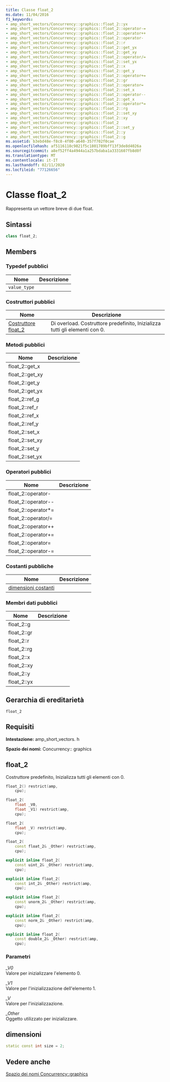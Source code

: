 ```yaml
---
title: Classe float_2
ms.date: 11/04/2016
f1_keywords:
- amp_short_vectors/Concurrency::graphics::float_2::yx
- amp_short_vectors/Concurrency::graphics::float_2::operator-=
- amp_short_vectors/Concurrency::graphics::float_2::operator++
- amp_short_vectors/Concurrency::graphics::float_2::operator-
- amp_short_vectors/Concurrency::graphics::float_2::r
- amp_short_vectors/Concurrency::graphics::float_2::get_yx
- amp_short_vectors/Concurrency::graphics::float_2::get_xy
- amp_short_vectors/Concurrency::graphics::float_2::operator/=
- amp_short_vectors/Concurrency::graphics::float_2::set_yx
- amp_short_vectors/Concurrency::graphics::float_2::x
- amp_short_vectors/Concurrency::graphics::float_2::get_y
- amp_short_vectors/Concurrency::graphics::float_2::operator+=
- amp_short_vectors/Concurrency::graphics::float_2::gr
- amp_short_vectors/Concurrency::graphics::float_2::operator=
- amp_short_vectors/Concurrency::graphics::float_2::set_x
- amp_short_vectors/Concurrency::graphics::float_2::operator--
- amp_short_vectors/Concurrency::graphics::float_2::get_x
- amp_short_vectors/Concurrency::graphics::float_2::operator*=
- amp_short_vectors/Concurrency::graphics::float_2::rg
- amp_short_vectors/Concurrency::graphics::float_2::set_xy
- amp_short_vectors/Concurrency::graphics::float_2::xy
- amp_short_vectors/Concurrency::graphics::float_2
- amp_short_vectors/Concurrency::graphics::float_2::set_y
- amp_short_vectors/Concurrency::graphics::float_2::y
- amp_short_vectors/Concurrency::graphics::float_2::g
ms.assetid: b3ebd48e-f8c8-4f00-a640-357f702f0cae
ms.openlocfilehash: af5116118c9821f5c1801789bff13f3de8d4026a
ms.sourcegitcommit: a8ef52ff4a4944a1a257bdaba1a3331607fb8d0f
ms.translationtype: MT
ms.contentlocale: it-IT
ms.lasthandoff: 02/11/2020
ms.locfileid: "77126656"
---
```

# <a name="float_2-class"></a>Classe float_2

Rappresenta un vettore breve di due float.

## <a name="syntax"></a>Sintassi

```cpp
class float_2;
```

## <a name="members"></a>Members

### <a name="public-typedefs"></a>Typedef pubblici

|Nome|Descrizione|
|----------|-----------------|
|`value_type`||

### <a name="public-constructors"></a>Costruttori pubblici

|Nome|Descrizione|
|----------|-----------------|
|[Costruttore float_2](#ctor)|Di overload. Costruttore predefinito, Inizializza tutti gli elementi con 0.|

### <a name="public-methods"></a>Metodi pubblici

|Nome|Descrizione|
|----------|-----------------|
|float_2::get_x||
|float_2::get_xy||
|float_2::get_y||
|float_2::get_yx||
|float_2::ref_g||
|float_2::ref_r||
|float_2::ref_x||
|float_2::ref_y||
|float_2::set_x||
|float_2::set_xy||
|float_2::set_y||
|float_2::set_yx||

### <a name="public-operators"></a>Operatori pubblici

|Nome|Descrizione|
|----------|-----------------|
|float_2::operator-||
|float_2::operator--||
|float_2::operator*=||
|float_2::operator/=||
|float_2::operator++||
|float_2::operator+=||
|float_2::operator=||
|float_2::operator-=||

### <a name="public-constants"></a>Costanti pubbliche

|Nome|Descrizione|
|----------|-----------------|
|[dimensioni costanti](#float_2__size)||

### <a name="public-data-members"></a>Membri dati pubblici

|Nome|Descrizione|
|----------|-----------------|
|float_2::g||
|float_2::gr||
|float_2::r||
|float_2::rg||
|float_2::x||
|float_2::xy||
|float_2::y||
|float_2::yx||

## <a name="inheritance-hierarchy"></a>Gerarchia di ereditarietà

`float_2`

## <a name="requirements"></a>Requisiti

**Intestazione:** amp_short_vectors. h

**Spazio dei nomi:** Concurrency:: graphics

## <a name="ctor"></a>float_2

Costruttore predefinito, Inizializza tutti gli elementi con 0.

```cpp
float_2() restrict(amp,
    cpu);

float_2(
    float _V0,
    float _V1) restrict(amp,
    cpu);

float_2(
    float _V) restrict(amp,
    cpu);

float_2(
    const float_2& _Other) restrict(amp,
    cpu);

explicit inline float_2(
    const uint_2& _Other) restrict(amp,
    cpu);

explicit inline float_2(
    const int_2& _Other) restrict(amp,
    cpu);

explicit inline float_2(
    const unorm_2& _Other) restrict(amp,
    cpu);

explicit inline float_2(
    const norm_2& _Other) restrict(amp,
    cpu);

explicit inline float_2(
    const double_2& _Other) restrict(amp,
    cpu);
```

### <a name="parameters"></a>Parametri

*_V0*<br/>
Valore per inizializzare l'elemento 0.

*_V1*<br/>
Valore per l'inizializzazione dell'elemento 1.

*_V*<br/>
Valore per l'inizializzazione.

*_Other*<br/>
Oggetto utilizzato per inizializzare.

## <a name="float_2__size"></a>dimensioni

```cpp
static const int size = 2;
```

## <a name="see-also"></a>Vedere anche

[Spazio dei nomi Concurrency::graphics](concurrency-graphics-namespace.md)
